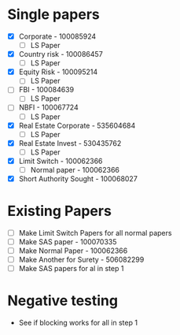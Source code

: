 # Single papers
- [x] Corporate - 100085924
	- [ ] LS Paper
- [x] Country risk - 100086457
	- [ ] LS Paper
- [x] Equity Risk - 100095214
	- [ ] LS Paper
- [ ] FBI - 100084639
	- [ ] LS Paper
- [ ] NBFI - 100067724
	- [ ] LS Paper
- [x] Real Estate Corporate - 535604684
	- [ ] LS Paper
- [x] Real Estate Invest - 530435762
	- [ ] LS Paper

- [x] Limit Switch - 100062366
	- [ ] Normal paper - 100062366
- [x] Short Authority Sought - 100068027

# Existing Papers
- [ ] Make Limit Switch Papers for all normal papers 
- [ ] Make SAS paper - 100070335
- [ ] Make Normal Paper - 100062366
- [ ] Make Another for Surety - 506082299
- [ ] Make SAS papers for al in step 1

# Negative testing
- See if blocking works for all in step 1